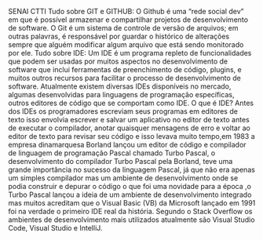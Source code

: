 SENAI CTTI
Tudo sobre GIT e GITHUB: O Github é uma “rede social dev” em que é possível armazenar e compartilhar projetos de desenvolvimento de software. O Git é um sistema de controle de versão de arquivos; em outras palavras, é responsável por guardar o histórico de alterações sempre que alguém modificar algum arquivo que está sendo monitorado por ele.
Tudo sobre IDE: Um IDE é um programa repleto de funcionalidades que podem ser usadas por muitos aspectos no desenvolvimento de software que inclui ferramentas de preenchimento de código, plugins, e muitos outros recursos para facilitar o processo de desenvolvimento de software. Atualmente existem diversas IDEs disponíveis no mercado, algumas desenvolvidas para linguagens de programação específicas, outros editores de código que se comportam como IDE.
O que é IDE? Antes dos IDEs os programadores escreviam seus programas em editores de texto isso envolvia escrever e salvar um aplicativo no editor de texto antes de executar o compilador, anotar quaisquer mensagens de erro e voltar ao editor de texto para revisar seu código e isso levava muito tempo,em 1983 a empresa dinamarquesa Borland lançou um editor de código e compilador de linguagem de programação Pascal chamado Turbo Pascal, o desenvolvimento do compilador Turbo Pascal pela Borland, teve uma grande importância no sucesso da linguagem Pascal, já que não era apenas um simples compilador mas um ambiente de desenvolvimento onde se podia construir e depurar o código o que foi uma novidade para a época ,o Turbo Pascal lançou a ideia de um ambiente de desenvolvimento integrado mas muitos acreditam que o Visual Basic (VB) da Microsoft lançado em 1991 foi na verdade o primeiro IDE real da história. Segundo o Stack Overflow os ambientes de desenvolvimento mais utilizados atualmente são Visual Studio Code, Visual Studio e IntelliJ.
